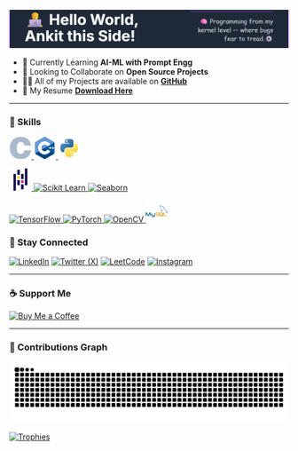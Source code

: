 <!-- Banner Centered -->
<p align="center">
  <img src="https://raw.githubusercontent.com/x2ankit/x2ankit/main/assets/banner.png" alt="Banner" />
</p>

- 🌱 Currently Learning **AI-ML with Prompt Engg**
- 👯 Looking to Collaborate on **Open Source Projects**
- 👨‍💻 All of my Projects are available on [**GitHub**](https://github.com/x2ankit?tab=repositories)
- 📄 My Resume [**Download Here**](https://github.com/x2ankit/x2ankit/blob/raw/main/Documents/Resume.pdf)

---
<h3 align="left">🧠 Skills</h3>

<!-- Row 1: Programming Languages -->
<p align="left">
  <a href="https://www.cprogramming.com/" target="_blank">
    <img src="https://raw.githubusercontent.com/devicons/devicon/master/icons/c/c-original.svg" alt="C" width="40" height="40" />
  </a>
  <a href="https://www.w3schools.com/cpp/" target="_blank">
    <img src="https://raw.githubusercontent.com/devicons/devicon/master/icons/cplusplus/cplusplus-original.svg" alt="C++" width="40" height="40" />
  </a>
  <a href="https://www.python.org" target="_blank">
    <img src="https://raw.githubusercontent.com/devicons/devicon/master/icons/python/python-original.svg" alt="Python" width="40" height="40" />
  </a>
</p>

<!-- Row 2: Data & ML Libraries -->
<p align="left">
  <a href="https://pandas.pydata.org/" target="_blank">
    <img src="https://raw.githubusercontent.com/devicons/devicon/master/icons/pandas/pandas-original.svg" alt="Pandas" width="40" height="40" />
  </a>
  <a href="https://scikit-learn.org/" target="_blank">
    <img src="https://upload.wikimedia.org/wikipedia/commons/0/05/Scikit_learn_logo_small.svg" alt="Scikit Learn" width="40" height="40" />
  </a>
  <a href="https://seaborn.pydata.org/" target="_blank">
    <img src="https://seaborn.pydata.org/_images/logo-mark-lightbg.svg" alt="Seaborn" width="40" height="40" />
  </a>
</p>

<!-- Row 3: DL, CV & Databases -->
<p align="left">
  <a href="https://www.tensorflow.org" target="_blank">
    <img src="https://www.vectorlogo.zone/logos/tensorflow/tensorflow-icon.svg" alt="TensorFlow" width="40" height="40" />
  </a>
  <a href="https://pytorch.org/" target="_blank">
    <img src="https://www.vectorlogo.zone/logos/pytorch/pytorch-icon.svg" alt="PyTorch" width="40" height="40" />
  </a>
  <a href="https://opencv.org/" target="_blank">
    <img src="https://www.vectorlogo.zone/logos/opencv/opencv-icon.svg" alt="OpenCV" width="40" height="40" />
  </a>
  <a href="https://www.mysql.com/" target="_blank">
    <img src="https://raw.githubusercontent.com/devicons/devicon/master/icons/mysql/mysql-original-wordmark.svg" alt="MySQL" width="40" height="40" />
  </a>
</p>


<h3 align="left">📡 Stay Connected</h3>

<p align="left">
  <a href="https://linkedin.com/in/ankit-tripathy" target="_blank"><img src="https://raw.githubusercontent.com/rahuldkjain/github-profile-readme-generator/master/src/images/icons/Social/linked-in-alt.svg" alt="LinkedIn" height="30" width="40" /></a>
    <a href="https://twitter.com/x2_ankitt" target="_blank"><img src="https://encrypted-tbn0.gstatic.com/images?q=tbn:ANd9GcTBMKxJwq8HvuL_rhmBO4nbeADx6MUzt8pp4Fwa8_-v8nfN8m3m9bPQnkhT5K6dpjXD4N0&usqp=CAU" alt="Twitter (X)" height="30" width="30" /></a>
  <a href="https://www.leetcode.com/ankittripathy" target="_blank"><img src="https://raw.githubusercontent.com/rahuldkjain/github-profile-readme-generator/master/src/images/icons/Social/leet-code.svg" alt="LeetCode" height="30" width="40" /></a>
  <a href="https://instagram.com/x2_ankit" target="_blank"><img src="https://raw.githubusercontent.com/rahuldkjain/github-profile-readme-generator/master/src/images/icons/Social/instagram.svg" alt="Instagram" height="30" width="40" /></a>
</p>

---

<h3 align="left">☕ Support Me</h3>
<p>
  <a href="https://www.buymeacoffee.com/x2ankit" target="_blank"><img src="https://cdn.buymeacoffee.com/buttons/v2/default-yellow.png" height="50" width="210" alt="Buy Me a Coffee" /></a>
</p>

---

### 🐍 Contributions Graph

<picture>
  <source media="(prefers-color-scheme: dark)" srcset="https://raw.githubusercontent.com/x2ankit/x2ankit/output/github-snake-dark.svg" />
  <source media="(prefers-color-scheme: light)" srcset="https://raw.githubusercontent.com/x2ankit/x2ankit/output/github-snake.svg" />
  <img alt="GitHub Snake Animation" src="https://raw.githubusercontent.com/x2ankit/x2ankit/output/github-snake.svg" />
</picture>


<p align="left">
  <a href="https://github.com/ryo-ma/github-profile-trophy"><img src="https://github-profile-trophy.vercel.app/?username=x2ankit" alt="Trophies" /></a>
</p>
